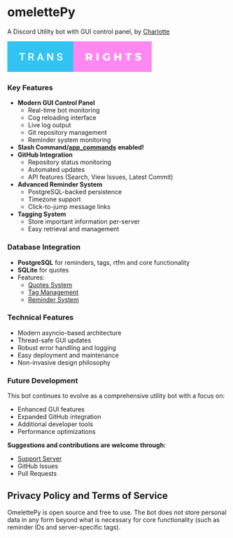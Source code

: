 # omelettePy

A Discord Utility bot with GUI control panel, by [Charlotte](https://github.com/charlotte-2222)

<img src="https://raw.githubusercontent.com/charlotte-2222/charlotte-2222/32de06aa5256b8f3fbee5de105ce485d1bf8f360/trans-rights.svg">

### Key Features

- **Modern GUI Control Panel**
  - Real-time bot monitoring
  - Cog reloading interface
  - Live log output
  - Git repository management
  - Reminder system monitoring
- **Slash Command/**[**app_commands**](https://discordpy.readthedocs.io/en/stable/interactions/api.html?highlight=app_commands#discord.app_commands.AppCommand) **enabled!**
- **GitHub Integration**
  - Repository status monitoring
  - Automated updates
  - API features (Search, View Issues, Latest Commit)
- **Advanced Reminder System**
  - PostgreSQL-backed persistence
  - Timezone support
  - Click-to-jump message links
- **Tagging System**
  - Store important information per-server
  - Easy retrieval and management

### Database Integration

- **PostgreSQL** for reminders, tags, rtfm and core functionality
- **SQLite** for quotes
- Features:
  - [Quotes System](https://github.com/charlotte-2222/omelettePy/blob/master/cogs/quotes.py)
  - [Tag Management](https://github.com/charlotte-2222/omelettePy/blob/master/cogs/tags.py)
  - [Reminder System](https://github.com/charlotte-2222/omelettePy/blob/master/cogs/reminders.py)

### Technical Features

- Modern asyncio-based architecture
- Thread-safe GUI updates
- Robust error handling and logging
- Easy deployment and maintenance
- Non-invasive design philosophy

### Future Development

This bot continues to evolve as a comprehensive utility bot with a focus on:

- Enhanced GUI features
- Expanded GitHub integration
- Additional developer tools
- Performance optimizations

**Suggestions and contributions are welcome through:**

- [Support Server](https://discord.gg/DPjV9xRRXb)
- GitHub Issues
- Pull Requests

## Privacy Policy and Terms of Service

OmelettePy is open source and free to use. The bot does not store personal data in any form beyond what is necessary for
core functionality (such as reminder IDs and server-specific tags).


